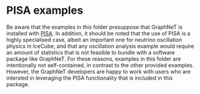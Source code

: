 # PISA examples

Be aware that the examples in this folder presuppose that GraphNeT is installed with [PISA](https://github.com/icecube/pisa).
In addition, it should be noted that the use of PISA is a highly specialised case, albeit an important one for neutrino oscillation physics in IceCube, and that any oscillation analysis example would require an amount of statistics that is not feasible to bundle with a software package like GraphNeT.
For these reasons, examples in this folder are intentionally not self-contained, in contrast to the other provided examples.
However, the GraphNeT developers are happy to work with users who are intersted in leveraging the PISA functionality that is included in this package.
